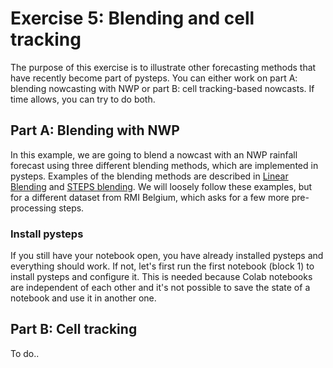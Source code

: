 # Exercise 5: Blending and cell tracking
The purpose of this exercise is to illustrate other forecasting methods that have recently become part of pysteps. You can either work on part A: blending nowcasting with NWP or part B: cell tracking-based nowcasts. If time allows, you can try to do both.

## Part A: Blending with NWP
In this example, we are going to blend a nowcast with an NWP rainfall forecast using three different blending methods, which are implemented in pysteps. Examples of the blending methods are described in [Linear Blending](https://pysteps.readthedocs.io/en/latest/auto_examples/plot_linear_blending.html#sphx-glr-auto-examples-plot-linear-blending-py) and [STEPS blending](https://pysteps.readthedocs.io/en/latest/auto_examples/blended_forecast.html#sphx-glr-auto-examples-blended-forecast-py). We will loosely follow these examples, but for a different dataset from RMI Belgium, which asks for a few more pre-processing steps.

### Install pysteps
If you still have your notebook open, you have already installed pysteps and everything should work. If not, let's first run the first notebook (block 1) to install pysteps and configure it. This is needed because Colab notebooks are independent of each other and it's not possible to save the state of a notebook and use it in another one.

## Part B: Cell tracking
To do..
